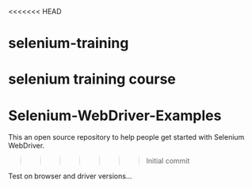 <<<<<<< HEAD
# selenium-training
selenium training course
=======
# Selenium-WebDriver-Examples
This an open source repository to help people get started with Selenium WebDriver. 
>>>>>>> Initial commit

Test on browser and driver versions...
